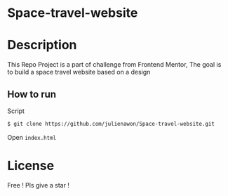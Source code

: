 # Space-travel-website
# Description
This Repo Project is a part of challenge from Frontend Mentor,
The goal is to build a space travel website based on a design
## How to run 
Script 
```sh
$ git clone https://github.com/julienawon/Space-travel-website.git
```
Open `index.html`
# License
Free ! Pls give a star !
